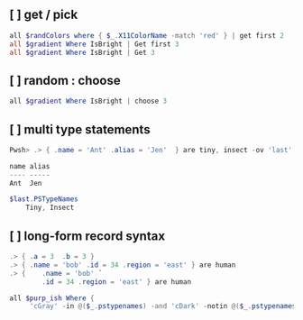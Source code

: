 ## [ ] get / pick

```ps1
all $randColors where { $_.X11ColorName -match 'red' } | get first 2
all $gradient Where IsBright | Get first 3
all $gradient Where IsBright | Get 3
```

## [ ] random : choose

```ps1
all $gradient Where IsBright | choose 3
```


## [ ] multi type statements
```ps1
Pwsh> .> { .name = 'Ant' .alias = 'Jen'  } are tiny, insect -ov 'last'

name alias
---- -----
Ant  Jen

$last.PSTypeNames
    Tiny, Insect
```

## [ ] long-form record syntax
```ps1
.> { .a = 3  .b = 3 }
.> { .name = 'bob' .id = 34 .region = 'east' } are human 
.> {    .name = 'bob' `
        .id = 34 .region = 'east' } are human 
```


```ps1
all $purp_ish Where { 
     'cGray' -in @($_.pstypenames) -and 'cDark' -notin @($_.pstypenames) }
```